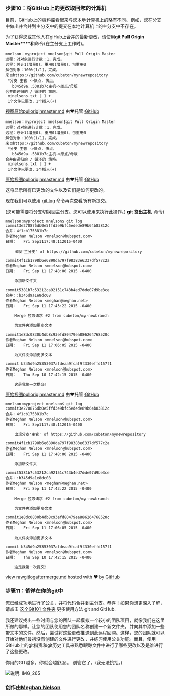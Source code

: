 ### 步骤10：将GitHub上的更改取回您的计算机

目前，GitHub上的资料库看起来与您本地计算机上的略有不同。例如，您在分支中做出并合并到主分支中的提交在本地计算机上的主分支中不存在。

为了获得您或其他人在giHub上合并的最新更改，请使用**git Pull Origin Master****和**命令(在主分支上工作时)。

```
mnelson：myproject mnelson$git Pull Origin Master        
远程：对对象进行计数：1，完成。
远程：总计1(增量0)、重用0(增量0)、包重用0
解包对象：100%(1/1)，完成。
来自https://github.com/cubeton/mynewrepository
 *分支 主管 ->快点，快点。
   b345d9a..5381b7c主机->原点/母版
合并由递归的 / 循环的 策略。
 minelsons.txt | 1 +
 1个文件已更改，1个插入(+)
```

[视图原始](https://gist.github.com/cubeton/48b5c726b496d50c3975/raw/fe2c68e0988c467fd218587e2397552076355b52/pulloriginmaster.md)[pulloriginmaster.md](https://gist.github.com/cubeton/48b5c726b496d50c3975#file-pulloriginmaster-md) 由❤托管 [GitHub](https://github.com)

```
mnelson：myproject mnelson$git Pull Origin Master
远程：对对象进行计数：1，完成。
远程：总计1(增量0)、重用0(增量0)、包重用0
解包对象：100%(1/1)，完成。
来自https://github.com/cubeton/mynewrepository
 *分支 主管 ->快点，快点。
   b345d9a..5381b7c主机->原点/母版
合并由递归的 / 循环的 策略。
 minelsons.txt | 1 +
 1个文件已更改，1个插入(+)
```

[原始视图](https://gist.github.com/cubeton/48b5c726b496d50c3975/raw/fe2c68e0988c467fd218587e2397552076355b52/pulloriginmaster.md)[pulloriginmaster.md](https://gist.github.com/cubeton/48b5c726b496d50c3975#file-pulloriginmaster-md) 由❤托管 [GitHub](https://github.com/)

这将显示所有已更改的文件以及它们是如何更改的。

现在我们可以使用 [git log](http://git-scm.com/docs/git-log) 命令再次查看所有新提交。

(您可能需要将分支切换回主分支。您可以使用来执行此操作。) **git** **签出主机**` `命令)

```
mnelson:myproject mnelson$ git log
commit3e270876db0e5ffd3e9bfc5edede89b64b83812c
合并：4f1cb175381b7c
作者Meghan Nelson <mnelson@hubspot.com>
日期：   Fri Sep1117:48:112015-0400
 
    出现'主分支' of https://github.com/cubeton/mynewrepository
 
commit4f1cb1798b6e6890da797f98383e6337df577c2a
作者Meghan Nelson <mnelson@hubspot.com>
日期：   Fri Sep 11 17:48:00 2015 -0400
 
    添加新文件夹
 
commit5381b7c53212ca92151c743b4ed7dde07d9be3ce
合并：:b345d9a1e8dc08
作者Meghan Nelson <meghan@meghan.net>
日期：   Fri Sep 11 17:43:22 2015 -0400
 
    Merge 拉取请求 #2 from cubeton/my-newbranch
    
    为文件夹添加更多文本
 
commit1e8dc0830b4db8c93efd80479ea886264768520c
作者Meghan Nelson <mnelson@hubspot.com>
日期：   Fri Sep 11 17:06:05 2015 -0400
 
    为文件夹添加更多文本
 
commit b345d9a25353037afdeaa9fcaf9f330effd157f1
作者Meghan Nelson <mnelson@hubspot.com>
日期：   Thu Sep 10 17:42:15 2015 -0400
 
    这是我第一次提交!
```

[原始视图](https://gist.github.com/cubeton/48f55c5a237cd8e1a238/raw/3e31113a073b9bdec16800407d718b631dd0f587/gitlogaftermerge.md)[pulloriginmaster.md](https://gist.github.com/cubeton/48f55c5a237cd8e1a238#file-gitlogaftermerge-md) 由❤托管 [GitHub](https://github.com)

```
mnelson:myproject mnelson$ git log
commit3e270876db0e5ffd3e9bfc5edede89b64b83812c
合并：4f1cb175381b7c
作者Meghan Nelson <mnelson@hubspot.com>
日期：   Fri Sep1117:48:112015-0400
 
    出现分支'主管' of https://github.com/cubeton/mynewrepository
 
commit4f1cb1798b6e6890da797f98383e6337df577c2a
作者Meghan Nelson <mnelson@hubspot.com>
日期：   Fri Sep 11 17:48:00 2015 -0400
 
    添加新文件夹
 
commit5381b7c53212ca92151c743b4ed7dde07d9be3ce
合并：:b345d9a1e8dc08
作者Meghan Nelson <meghan@meghan.net>
日期：   Fri Sep 11 17:43:22 2015 -0400
 
    Merge 拉取请求 #2 from cubeton/my-newbranch
    
    为文件夹添加更多文本
 
commit1e8dc0830b4db8c93efd80479ea886264768520c
作者Meghan Nelson <mnelson@hubspot.com>
日期：   Fri Sep 11 17:06:05 2015 -0400
 
    为文件夹添加更多文本
 
commit b345d9a25353037afdeaa9fcaf9f330effd157f1
作者Meghan Nelson <mnelson@hubspot.com>
日期：   Thu Sep 10 17:42:15 2015 -0400
 
    这是我第一次提交!
```

[view raw](https://gist.github.com/cubeton/48f55c5a237cd8e1a238/raw/3e31113a073b9bdec16800407d718b631dd0f587/gitlogaftermerge.md)[gitlogaftermerge.md](https://gist.github.com/cubeton/48f55c5a237cd8e1a238#file-gitlogaftermerge-md) hosted with ❤ by [GitHub](https://github.com/)

### 步骤11：徜徉在你的git中  

您已经成功地进行了公关，并将代码合并到主分支。恭喜！如果你想更深入了解，请点击 [这个Git101 文件夹](https://github.com/cubeton/git101/tree/master/TurtorialInfo) 更多使用方法 git and GitHub. 

我还建议找出一些时间与您的团队一起模拟一个较小的团队项目，就像我们在这里所做的那样。让您的团队使用您的团队名称创建一个新文件夹，并向其中添加一些带文本的文件。然后，尝试将这些更改推送到此远程回购。这样，您的团队就可以开始对他们最初没有创建的文件进行更改，并练习使用公关功能。而且，使用GitHub上的git指责和git历史工具来熟悉跟踪文件中进行了哪些更改以及是谁进行了这些更改。 

你用的GIT越多，你就会越舒服.。 别管它了。(我无法抗拒。)

![说明: IMG_265](file:///C:\Users\ADMINI~1\AppData\Local\Temp\msohtmlclip1\01\clip_image001.gif)

### 创作由[Meghan Nelson](https://product.hubspot.com/blog/author/meghan-nelson)